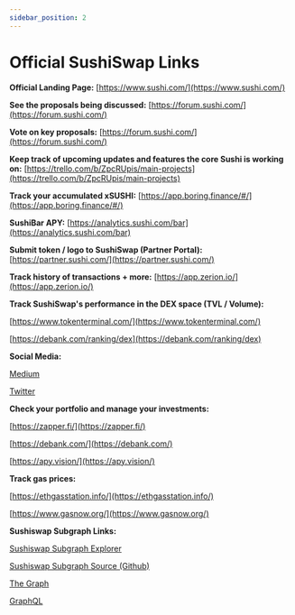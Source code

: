 ```yaml
---
sidebar_position: 2
---
```


# Official SushiSwap Links

**Official Landing Page:** [https://www.sushi.com/](https://www.sushi.com/)

**See the proposals being discussed:** [https://forum.sushi.com/](https://forum.sushi.com/)

**Vote on key proposals:** [https://forum.sushi.com/](https://forum.sushi.com/)

**Keep track of upcoming updates and features the core Sushi is working on:** [https://trello.com/b/ZpcRUpis/main-projects](https://trello.com/b/ZpcRUpis/main-projects)

**Track your accumulated xSUSHI:** [https://app.boring.finance/#/](https://app.boring.finance/#/)

**SushiBar APY:** [https://analytics.sushi.com/bar](https://analytics.sushi.com/bar)

**Submit token / logo to SushiSwap (Partner Portal):** [https://partner.sushi.com/](https://partner.sushi.com/)

**Track history of transactions + more:** [https://app.zerion.io/](https://app.zerion.io/)

**Track SushiSwap's performance in the DEX space (TVL / Volume):**

[https://www.tokenterminal.com/](https://www.tokenterminal.com/)

[https://debank.com/ranking/dex](https://debank.com/ranking/dex)

**Social Media:**

[Medium](https://medium.com/sushiswap-org)

[Twitter](https://twitter.com/sushiswap)

**Check your portfolio and manage your investments:**

[https://zapper.fi/](https://zapper.fi/)

[https://debank.com/](https://debank.com/)

[https://apy.vision/](https://apy.vision/)

**Track gas prices:**

[https://ethgasstation.info/](https://ethgasstation.info/)

[https://www.gasnow.org/](https://www.gasnow.org/)

**Sushiswap Subgraph Links:**

[Sushiswap Subgraph Explorer](https://thegraph.com/hosted-service/subgraph/zippoxer/sushiswap-subgraph-fork)

[Sushiswap Subgraph Source (Github)](https://github.com/sushiswap/sushiswap-subgraph)

[The Graph](https://thegraph.com/docs/en/)

[GraphQL](https://graphql.org/learn/)
